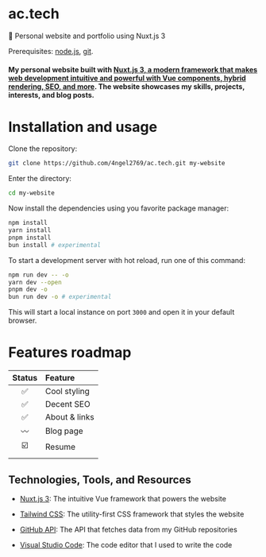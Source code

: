 # ac.tech
 🚀 Personal website and portfolio using Nuxt.js 3

Prerequisites: [node.js](https://nodejs.org), [git](https://git-scm.com).


#### My personal website built with [Nuxt.js 3, a modern framework that makes web development intuitive and powerful with Vue components, hybrid rendering, SEO, and more](https://nuxt.com). The website showcases my skills, projects, interests, and blog posts.

# Installation and usage

Clone the repository:
```bash
git clone https://github.com/4ngel2769/ac.tech.git my-website
```
Enter the directory:
```bash
cd my-website
```
Now install the dependencies using you favorite package manager:
```bash
npm install
yarn install
pnpm install
bun install # experimental
```
To start a development server with hot reload, run one of this command:
```bash
npm run dev -- -o
yarn dev --open
pnpm dev -o
bun run dev -o # experimental
```
This will start a local instance on port `3000` and open it in your default browser.

# Features roadmap

|Status|Feature|
|:-:|:-|
|✅|Cool styling|
|✅|Decent SEO|
|✅|About & links|
|〰️|Blog page|
|☑️|Resume|
|||

<!--
# AC.Tech

AC.Tech is a personal website built with [Nuxt.js 3](^1^), a modern framework that makes web development intuitive and powerful with Vue components, hybrid rendering, SEO, and more. The website showcases my skills, projects, interests, and blog posts.

## Installation and Usage

To install and run this project, you need to have [Node.js](https://nodejs.org/) and [npm](https://www.npmjs.com/) installed on your machine. Then, follow these steps:

- Clone this repository: `git clone https://github.com/4ngel2769/ac.tech.git`
- Navigate to the project folder: `cd ac.tech`
- Install the dependencies: `npm install`
- Start the development server: `npm run dev`
- Open your browser and go to `http://localhost:3000`

## Features and Functionalities

- Responsive design that adapts to different screen sizes and devices
- Dynamic content that fetches data from external sources such as GitHub and Medium
- Customizable theme and layout that can be changed from the settings page
- Interactive animations and transitions that enhance the user experience
- Contact form that sends messages to my email address
-->
## Technologies, Tools, and Resources

- [Nuxt.js 3](^1^): The intuitive Vue framework that powers the website
<!--  -->
- [Tailwind CSS](https://tailwindcss.com/): The utility-first CSS framework that styles the website
<!-- - [Animate.css](https://animate.style/): The library that provides animations for the website -->
- [GitHub API](https://docs.github.com/en/rest): The API that fetches data from my GitHub repositories
<!-- - [Medium API](https://github.com/Medium/medium-api-docs): The API that fetches data from my Medium blog posts -->
<!-- - [Netlify](https://www.netlify.com/): The platform that deploys and hosts the website -->
<!-- - [Formspree](https://formspree.io/): The service that handles the contact form submissions -->
- [Visual Studio Code](https://code.visualstudio.com/): The code editor that I used to write the code
<!-- - [Figma](https://www.figma.com/): The tool that I used to design the website -->
<!-- - [Unsplash](https://unsplash.com/): The source of the images that I used for the website -->
<!--
## Challenges and Learnings

- One of the challenges I faced was to make the website responsive and compatible with different browsers and devices. I learned how to use media queries, breakpoints, and browser prefixes to achieve this goal.
- Another challenge was to fetch and display dynamic data from external sources such as GitHub and Medium. I learned how to use Nuxt's data fetching methods, such as `fetch` and `asyncData`, to get the data and render it on the website.
- A third challenge was to create a customizable theme and layout for the website. I learned how to use Tailwind's dark mode and color palette features, as well as Nuxt's global and page layouts, to implement this feature.

## Future Plans and Improvements

- I plan to add more features and functionalities to the website, such as a portfolio section, a resume section, and a newsletter subscription.
- I also plan to improve the performance and accessibility of the website, such as by using lazy loading, code splitting, and semantic HTML.
- I welcome any feedback, suggestions, or contributions to the website. Feel free to open an issue or a pull request on GitHub, or contact me via email or social media.

## License and Contribution

- This project is licensed under the [MIT License], which means you can use, copy, modify, merge, publish, distribute, sublicense, and/or sell copies of the software, as long as you give appropriate credit, provide a link to the license, and indicate any changes made.
- If you want to contribute to this project, please follow the [Contribution Guidelines](CONTRIBUTING.md), which provide instructions on how to fork, clone, branch, commit, push, and pull request the project..

Source: Conversation with Bing, 2/14/2024
(1) Nuxt: The Intuitive Vue Framework · Nuxt. https://nuxt.com/.
(2) Nuxt: The Intuitive Vue Framework · Nuxt. https://nuxt.com/.
(3) Announcing 3.0 · Nuxt Blog. https://nuxt.com/v3.
(4) Nuxt.js 3 Fundamentals, a Vue.js video course - Vue School. https://vueschool.io/courses/nuxt-js-3-fundamentals.
(5) nuxt - npm. https://www.npmjs.com/package/nuxt.
(6) How to Write a Good README File for Your GitHub Project - freeCodeCamp.org. https://www.freecodecamp.org/news/how-to-write-a-good-readme-file/.
(7) A Step-by-Step Guide to Crafting a Successful README File for Your .... https://cubettech.com/resources/blog/the-essential-readme-file-elevating-your-project-with-a-comprehensive-document/.
(8) How to Create the Perfect README for Your Open Source Project. https://dev.to/github/how-to-create-the-perfect-readme-for-your-open-source-project-1k69.
(9) Make a README. https://www.makeareadme.com/.
(10) Get started building your personal website - GitHub. https://github.com/github/personal-website/blob/master/README.md.
(11) en.wikipedia.org. https://en.wikipedia.org/wiki/README.
-->